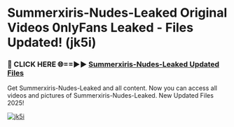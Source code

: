 # Summerxiris-Nudes-Leaked Original Videos 0nlyFans Leaked - Files Updated! (jk5i)

<h3>🔴 CLICK HERE 🌐==►► <a href="https://tinyurl.com/yc6ubb5a" rel="nofollow">Summerxiris-Nudes-Leaked Updated Files</a></h3>

Get Summerxiris-Nudes-Leaked and all content. Now you can access all videos and pictures of Summerxiris-Nudes-Leaked. New Updated Files 2025!

[![jk5i](https://i.imgur.com/7eu0CRL.gif)](https://tinyurl.com/yc6ubb5a)
